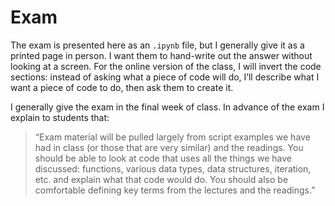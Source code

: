 # Exam
The exam is presented here as an `.ipynb` file, but I generally give it as a printed page in person. I want them to hand-write out the answer without looking at a screen. For the online version of the class, I will invert the code sections: instead of asking what a piece of code will do, I’ll describe what I want a piece of code to do, then ask them to create it.  

I generally give the exam in the final week of class. In advance of the exam I explain to students that:

> “Exam material will be pulled largely from script examples we have had in class (or those that are very similar) and the readings. You should be able to look at code that uses all the things we have discussed: functions, various data types, data structures, iteration, etc. and explain what that code would do. You should also be comfortable defining key terms from the lectures and the readings.”
